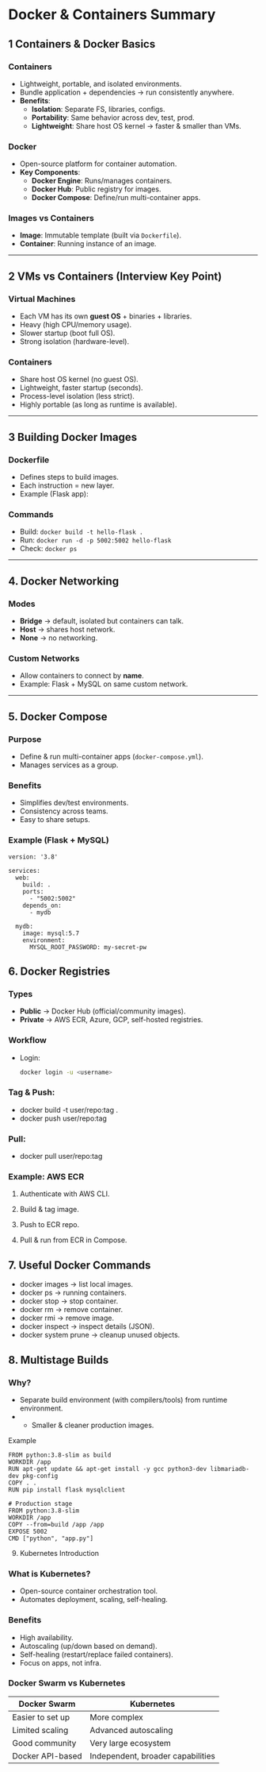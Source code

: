# Docker & Containers Summary

## 1 Containers & Docker Basics

### Containers
- Lightweight, portable, and isolated environments.
- Bundle application + dependencies → run consistently anywhere.
- **Benefits**:
  - **Isolation**: Separate FS, libraries, configs.
  - **Portability**: Same behavior across dev, test, prod.
  - **Lightweight**: Share host OS kernel → faster & smaller than VMs.

### Docker
- Open-source platform for container automation.
- **Key Components**:
  - **Docker Engine**: Runs/manages containers.
  - **Docker Hub**: Public registry for images.
  - **Docker Compose**: Define/run multi-container apps.

### Images vs Containers
- **Image**: Immutable template (built via `Dockerfile`).
- **Container**: Running instance of an image.

---

## 2 VMs vs Containers (Interview Key Point)

### Virtual Machines
- Each VM has its own **guest OS** + binaries + libraries.
- Heavy (high CPU/memory usage).
- Slower startup (boot full OS).
- Strong isolation (hardware-level).

### Containers
- Share host OS kernel (no guest OS).
- Lightweight, faster startup (seconds).
- Process-level isolation (less strict).
- Highly portable (as long as runtime is available).

---

## 3 Building Docker Images

### Dockerfile
- Defines steps to build images.
- Each instruction = new layer.
- Example (Flask app):
### Commands
- Build: `docker build -t hello-flask .`
- Run: `docker run -d -p 5002:5002 hello-flask`
- Check: `docker ps`

---

## 4. Docker Networking

### Modes
- **Bridge** → default, isolated but containers can talk.
- **Host** → shares host network.
- **None** → no networking.

### Custom Networks
- Allow containers to connect by **name**.
- Example: Flask + MySQL on same custom network.

---

## 5. Docker Compose

### Purpose
- Define & run multi-container apps (`docker-compose.yml`).
- Manages services as a group.

### Benefits
- Simplifies dev/test environments.
- Consistency across teams.
- Easy to share setups.

### Example (Flask + MySQL)

```
version: '3.8'

services:
  web:
    build: .
    ports:
      - "5002:5002"
    depends_on:
      - mydb

  mydb:
    image: mysql:5.7
    environment:
      MYSQL_ROOT_PASSWORD: my-secret-pw
```
## 6. Docker Registries

### Types
- **Public** → Docker Hub (official/community images).
- **Private** → AWS ECR, Azure, GCP, self-hosted registries.

### Workflow
- Login:  
  ```bash
  docker login -u <username>

### Tag & Push:
- docker build -t user/repo:tag .
- docker push user/repo:tag


### Pull:
- docker pull user/repo:tag

### Example: AWS ECR

1. Authenticate with AWS CLI.

2. Build & tag image.

3. Push to ECR repo.

4. Pull & run from ECR in Compose.

## 7. Useful Docker Commands

- docker images → list local images.
- docker ps → running containers.
- docker stop <id> → stop container.
- docker rm <id> → remove container.
- docker rmi <id> → remove image.
- docker inspect <id> → inspect details (JSON).
- docker system prune → cleanup unused objects.

## 8. Multistage Builds

### Why?
- Separate build environment (with compilers/tools) from runtime environment.
- - Smaller & cleaner production images.

Example

```
FROM python:3.8-slim as build
WORKDIR /app
RUN apt-get update && apt-get install -y gcc python3-dev libmariadb-dev pkg-config
COPY . .
RUN pip install flask mysqlclient

# Production stage
FROM python:3.8-slim
WORKDIR /app
COPY --from=build /app /app
EXPOSE 5002
CMD ["python", "app.py"]
```

9. Kubernetes Introduction

### What is Kubernetes?
- Open-source container orchestration tool.
- Automates deployment, scaling, self-healing.

### Benefits

- High availability.
- Autoscaling (up/down based on demand).
- Self-healing (restart/replace failed containers).
- Focus on apps, not infra.

### Docker Swarm vs Kubernetes

| Docker Swarm       | Kubernetes              |
|---------------------|-------------------------|
| Easier to set up    | More complex            |
| Limited scaling     | Advanced autoscaling    |
| Good community      | Very large ecosystem    |
| Docker API-based    | Independent, broader capabilities |



